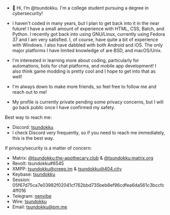 - 👋 Hi, I’m @tsundokku. I'm a college student pursuing a degree in cybersecurity!

- I haven't coded in many years, but I plan to get back into it in the near future! I have a small amount of experience with HTML, CSS, Batch, and Python. I recently got back into using GNU/Linux, currently using Fedora 37 and I am very satisfied. I, of course, have quite a bit of experience with Windows. I also have dabbled with both Android and iOS. The only major platforms I have limited knowledge of are BSD, and macOS/Unix.

- I'm interested in learning more about coding, particularly for automations, bots for chat platforms, and mobile app development! I also think game modding is pretty cool and I hope to get into that as well!

- I'm always down to make more friends, so feel free to follow me and reach out to me!

- My profile is currently private pending some privacy concerns, but I will go back public once I have confirmed my safety.

Best way to reach me:
- Discord: [tsundokku](https://discordapp.com/users/195706164762247169) 
- I check Discord very frequently, so if you need to reach me immediately, this is the best way.

If privacy/security is a matter of concern:
- Matrix: [@tsundokku:the-apothecary.club](https://matrix.to/#/@tsundokku:the-apothecary.club) & [@tsundokku:matrix.org](https://matrix.to/#/@tsundokku:matrix.org)
- Revolt: tsundokku#6545
- XMPP: tsundokku@creep.im & tsundokku@404.city
- Keybase: [tsundokku](https://keybase.io/tsundokku)
- Session: 05f67d75ca7e03982f02041cf762bbd735beb8ef96cdfea6da561c3bccfc4ff016
- Telegram: [nenvibe](https://t.me/nenvibe)
- Wire: [tsundokku](https://account.wire.com/user-profile/?id=bfb9c6e7-f5a0-40ce-8cce-9301a12ee06a)
- Email: tsundokku@pm.me
